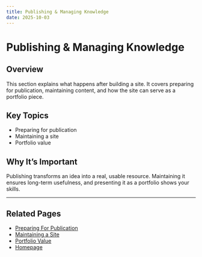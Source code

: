 ```yaml
---
title: Publishing & Managing Knowledge
date: 2025-10-03
---
```


# Publishing & Managing Knowledge

## Overview
This section explains what happens after building a site. It covers preparing for publication, maintaining content, and how the site can serve as a portfolio piece.

## Key Topics
- Preparing for publication  
- Maintaining a site  
- Portfolio value  

## Why It’s Important
Publishing transforms an idea into a real, usable resource. Maintaining it ensures long-term usefulness, and presenting it as a portfolio shows your skills.

---
## Related Pages
- [Preparing For Publication](page19-preparing-for-publication.md) 
- [Maintaining a Site](page20-maintaining-a-site.md)
- [Portfolio Value](page21-portfolio-value.md)
- [Homepage](../index.md)  